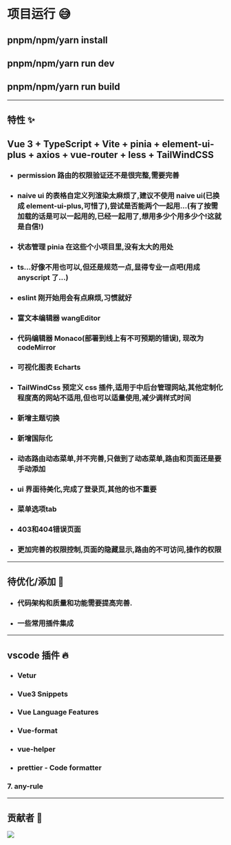 # 项目运行 😅
## pnpm/npm/yarn install

## pnpm/npm/yarn run dev

## pnpm/npm/yarn run build

---

## 特性 ✨

## Vue 3 + TypeScript + Vite + pinia + element-ui-plus + axios + vue-router + less + TailWindCSS

- ### permission 路由的权限验证还不是很完整,需要完善

- ### naive ui 的表格自定义列渲染太麻烦了,建议不使用 naive ui(已换成 element-ui-plus,可惜了),尝试是否能两个一起用...(有了按需加载的话是可以一起用的,已经一起用了,想用多少个用多少个!这就是自信!)

- ### 状态管理 pinia 在这些个小项目里,没有太大的用处

- ### ts...好像不用也可以,但还是规范一点,显得专业一点吧(用成 anyscript 了...)

- ### eslint 刚开始用会有点麻烦,习惯就好

- ### 富文本编辑器 wangEditor

- ### 代码编辑器 Monaco(部署到线上有不可预期的错误), 现改为 codeMirror

- ### 可视化图表 Echarts

- ### TailWindCss 预定义 css 插件,适用于中后台管理网站,其他定制化程度高的网站不适用,但也可以适量使用,减少调样式时间

- ### 新增主题切换

- ### 新增国际化

- ### 动态路由动态菜单,并不完善,只做到了动态菜单,路由和页面还是要手动添加
- ### ui 界面待美化,完成了登录页,其他的也不重要
- ### 菜单选项tab
- ### 403和404错误页面
- ### 更加完善的权限控制,页面的隐藏显示,路由的不可访问,操作的权限

---

## 待优化/添加 🤔

- ### 代码架构和质量和功能需要提高完善.
- ### 一些常用插件集成


---

## vscode 插件 🔥

- ### Vetur

- ### Vue3 Snippets

- ### Vue Language Features

- ### Vue-format

- ### vue-helper

- ### prettier - Code formatter

### 7. any-rule

---

## 贡献者 💖

<a href="https://github.com/rftughniwwe/vue-template-admin/graphs/contributors">
  <img src="https://contrib.rocks/image?repo=rftughniwwe/vue-template-admin" />
</a>
